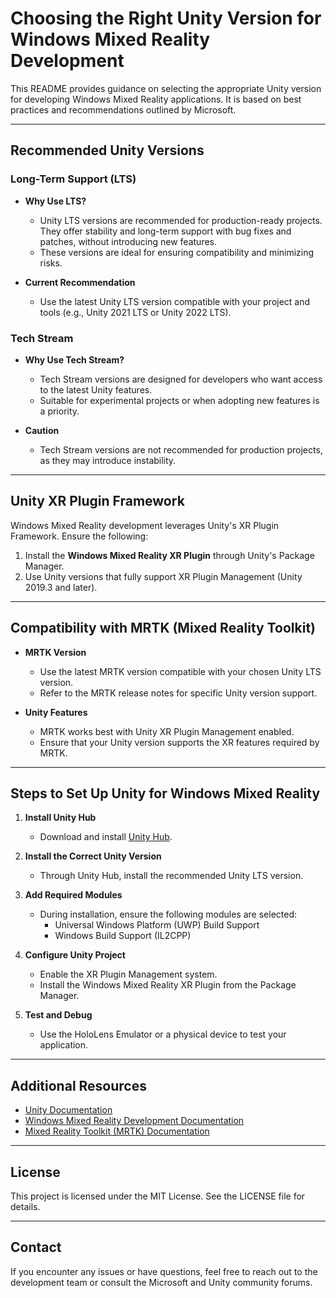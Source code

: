 # Choosing the Right Unity Version for Windows Mixed Reality Development

This README provides guidance on selecting the appropriate Unity version for developing Windows Mixed Reality applications. It is based on best practices and recommendations outlined by Microsoft.

---

## **Recommended Unity Versions**

### **Long-Term Support (LTS)**
- **Why Use LTS?**
  - Unity LTS versions are recommended for production-ready projects. They offer stability and long-term support with bug fixes and patches, without introducing new features.
  - These versions are ideal for ensuring compatibility and minimizing risks.

- **Current Recommendation**
  - Use the latest Unity LTS version compatible with your project and tools (e.g., Unity 2021 LTS or Unity 2022 LTS).

### **Tech Stream**
- **Why Use Tech Stream?**
  - Tech Stream versions are designed for developers who want access to the latest Unity features.
  - Suitable for experimental projects or when adopting new features is a priority.

- **Caution**
  - Tech Stream versions are not recommended for production projects, as they may introduce instability.

---

## **Unity XR Plugin Framework**

Windows Mixed Reality development leverages Unity's XR Plugin Framework. Ensure the following:
1. Install the **Windows Mixed Reality XR Plugin** through Unity's Package Manager.
2. Use Unity versions that fully support XR Plugin Management (Unity 2019.3 and later).

---

## **Compatibility with MRTK (Mixed Reality Toolkit)**

- **MRTK Version**
  - Use the latest MRTK version compatible with your chosen Unity LTS version.
  - Refer to the MRTK release notes for specific Unity version support.

- **Unity Features**
  - MRTK works best with Unity XR Plugin Management enabled.
  - Ensure that your Unity version supports the XR features required by MRTK.

---

## **Steps to Set Up Unity for Windows Mixed Reality**

1. **Install Unity Hub**
   - Download and install [Unity Hub](https://unity.com/download).

2. **Install the Correct Unity Version**
   - Through Unity Hub, install the recommended Unity LTS version.

3. **Add Required Modules**
   - During installation, ensure the following modules are selected:
     - Universal Windows Platform (UWP) Build Support
     - Windows Build Support (IL2CPP)

4. **Configure Unity Project**
   - Enable the XR Plugin Management system.
   - Install the Windows Mixed Reality XR Plugin from the Package Manager.

5. **Test and Debug**
   - Use the HoloLens Emulator or a physical device to test your application.

---

## **Additional Resources**

- [Unity Documentation](https://docs.unity3d.com/)
- [Windows Mixed Reality Development Documentation](https://learn.microsoft.com/zh-cn/windows/mixed-reality/develop/)
- [Mixed Reality Toolkit (MRTK) Documentation](https://learn.microsoft.com/zh-cn/windows/mixed-reality/mrtk/)

---

## **License**

This project is licensed under the MIT License. See the LICENSE file for details.

---

## **Contact**

If you encounter any issues or have questions, feel free to reach out to the development team or consult the Microsoft and Unity community forums.
